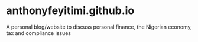 # anthonyfeyitimi.github.io
A personal blog/website to discuss personal finance, the Nigerian economy, tax and compliance issues
